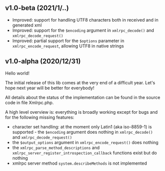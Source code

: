 ## v1.0-beta (2021/1/..)

- Improved: support for handling UTF8 characters both in received and in generated xml
- Improved: support for the `$encoding` argument in `xmlrpc_decode()` and `xmlrpc_decode_request()`
- Improved: partial support for the `$options` parameter in `xmlrpc_encode_request`, allowing UTF8 in native strings


## v1.0-alpha (2020/12/31)

Hello world!

The initial release of this lib comes at the very end of a difficult year. Let's hope next year will be better for everybody!

All details about the status of the implementation can be found in the source code in file Xmlrpc.php.

A high level overview is: everything is broadly working except for bugs and for the following missing features:
- character set handling: at the moment only Latin1 (aka iso-8859-1) is supported - the `$encoding` argument does nothing
  in `xmlrpc_decode()` and `xmlrpc_decode_request()`
- the `$output_options` argument in `xmlrpc_encode_request()` does nothing
- the `xmlrpc_parse_method_descriptions` and `xmlrpc_server_register_introspection_callback` functions exist but do nothing
- xmlrpc server method `system.describeMethods` is not implemented
